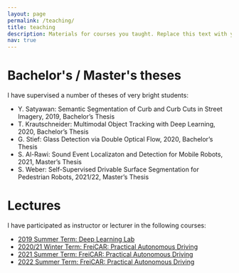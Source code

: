 ```yaml
---
layout: page
permalink: /teaching/
title: teaching
description: Materials for courses you taught. Replace this text with your description.
nav: true
---
```



# Bachelor's / Master's theses
I have supervised a number of theses of very bright students:

- Y. Satyawan: Semantic Segmentation of Curb and Curb Cuts in Street Imagery, 2019, Bachelor’s Thesis
- T. Krautschneider: Multimodal Object Tracking with Deep Learning, 2020, Bachelor’s Thesis
- G. Stief: Glass Detection via Double Optical Flow, 2020, Bachelor’s Thesis
- S. Al-Rawi: Sound Event Localizaton and Detection for Mobile Robots, 2021, Master’s Thesis
- S. Weber: Self-Supervised Drivable Surface Segmentation for Pedestrian Robots, 2021/22, Master’s Thesis

# Lectures
I have participated as instructor or lecturer in the following courses:

- [2019 Summer Term: Deep Learning Lab](https://rl.uni-freiburg.de/teaching/ss20/teaching/ss20/deeplearninglab/)
- [2020/21 Winter Term: FreiCAR: Practical Autonomous Driving](http://freicar.informatik.uni-freiburg.de)
- [2021 Summer Term: FreiCAR: Practical Autonomous Driving](http://freicar.informatik.uni-freiburg.de)
- [2022 Summer Term: FreiCAR: Practical Autonomous Driving](http://freicar.informatik.uni-freiburg.de)